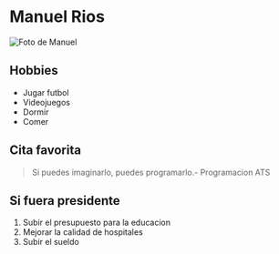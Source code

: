 # Manuel Rios

![Foto de Manuel](https://instagram.flim5-4.fna.fbcdn.net/vp/5230c5b213e1683745b9be46bd738f48/5E25EE77/t51.2885-19/s150x150/51960950_385999258622267_1690541888399998976_n.jpg?_nc_ht=instagram.flim5-4.fna.fbcdn.net "Foto de Manuel")

## Hobbies

* Jugar futbol
* Videojuegos
* Dormir
* Comer

## Cita favorita

> Si puedes imaginarlo, puedes programarlo.- Programacion ATS

## Si fuera presidente

1. Subir el presupuesto para la educacion
2. Mejorar la calidad de hospitales
3. Subir el sueldo